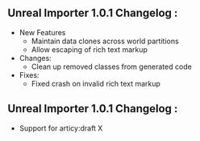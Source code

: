 ## Unreal Importer 1.0.1 Changelog : 

- New Features
	- Maintain data clones across world partitions
	- Allow escaping of rich text markup
- Changes:
	- Clean up removed classes from generated code
- Fixes:
	- Fixed crash on invalid rich text markup

## Unreal Importer 1.0.1 Changelog :

- Support for articy:draft X
